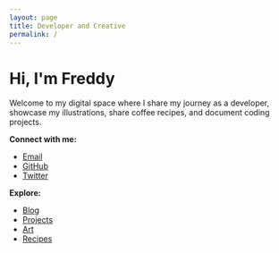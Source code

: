```yaml
---
layout: page
title: Developer and Creative
permalink: /
---
```


# Hi, I'm Freddy

Welcome to my digital space where I share my journey as a developer, showcase my illustrations, share coffee recipes, and document coding projects.

**Connect with me:**
- <a href="mailto:devfreddy@duck.com">Email</a>
- <a href="https://github.com/instantfred" target="_blank">GitHub</a>
- <a href="https://twitter.com/instantfred" target="_blank">Twitter</a>

**Explore:**
- [Blog](/blog/)
- [Projects](/projects/)
- [Art](/art/)
- [Recipes](/recipes/)
